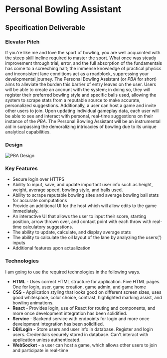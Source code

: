 # Personal Bowling Assistant
## Specification Deliverable
### Elevator Pitch
If you're like me and love the sport of bowling, you are well acquainted with the steep skill incline required to master the sport. What once was steady improvement through trial, error, and the full absorption of the fundamentals has come to a screeching halt; the immense knowledge of practical physics and inconsistent lane conditions act as a roadblock, suppressing your developmental journey. The Personal Bowling Assistant (or *PBA* for short) aims to alleviate the burden this barrier of entry leaves on the user. Users will be able to create an account with the system; in doing so, they will register their preferred bowling style and specific balls used, allowing the system to scrape stats from a reputable source to make accurate, personalized suggestions. Additionally, a user can host a game and invite other users to join. Upon updating individual gameplay data, each user will be able to see and interact with personal, real-time suggestions on their instance of the *PBA*. The Personal Bowling Assistant will be an instrumental aid in surpassing the demoralizing intricacies of bowling due to its unique analytical capabilities.
### Design
![*PBA* Design](https://github.com/user-attachments/assets/4f155638-69a1-42ad-bcc4-fab7e90cd5d2)
### Key Features
+ Secure login over HTTPS
+ Ability to input, save, and update important user info such as height, weight, average speed, bowling style, and balls used.
+ Ability to scrape reputable bowling sites and average bowling ball stats for accurate computations
+ Provide an additional UI for the host which will allow edits to the game immediately.
+ An interactive UI that allows the user to input their score, starting position, arrow thrown over, and contact point with each throw with real-time calculatory suggestions.
+ The ability to update, calculate, and display average stats
+ The ability to calculate the oil layout of the lane by analyzing the users(') inputs
+ Additional features upon actualization
### Technologies
I am going to use the required technologies in the following ways.
+ **HTML** - Uses correct HTML structure for application. Five HTML pages. One for login, user, game creation, game admin, and game home
+ **CSS** - Application styling that looks good on different screen sizes, uses good whitespace, color choice, contrast, highlighted marking assist, and bowling animations.
+ **React** - Provides login, use of React for routing and components, and more once development integration has been solidified.
+ **Service** - Backend service with endpoints for login and more once development integration has been solidified.
+ **DB/Login** - Store users and user info in database. Register and login users. Credentials securely stored in database. Can't interact with application unless authenticated.
+ **WebSocket** - a user can host a game, which allows other users to join and participate in real-time

